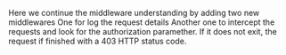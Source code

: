 Here we continue the middleware understanding by adding two new middlewares
One for log the request details
Another one to intercept the requests and look for the authorization paramether.
If it does not exit, the request if finished with a 403 HTTP status code.
